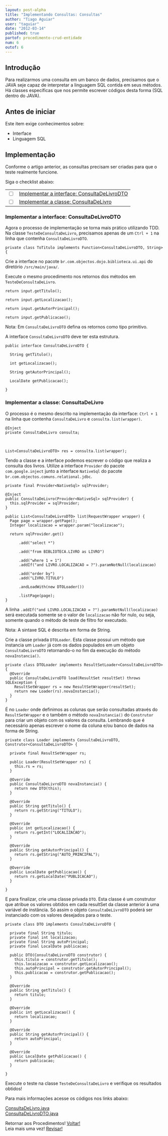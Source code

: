 ```yaml
---
layout: post-alpha
title: "Implementando Consultas: Consultas"
author: "Tiago Aguiar"
user: "taguiar"
date: "2012-03-14"
published: true
partof: procedimento-crud-entidade
num: 6
outof: 6
---
```


## <a id="TOPO"> </a> Introdução
Para realizarmos uma consulta em um banco de dados, precisamos que o JAVA seje capaz de interpretar
a linguagem SQL contida em seus métodos. Há classes específicas que nos permite escrever códigos
desta forma (SQL dentro do JAVA). 

## Antes de iniciar 
Este item exige conhecimentos sobre:

- Interface
- Linguagem SQL

## Implementação
Conforme o artigo anterior, as consultas precisam ser criadas para que o teste realmente funcione. 

Siga o checklist abaixo:
<table class="table table-bordered">
 <tr>
   <td class="tac col2em">
    <a id="topo_0_0"><input type="checkbox" /></a>
   </td>
   <td>
	<a href="#0_0">Implementar a interface: ConsultaDeLivroDTO</a>  
   </td>
 </tr>
  <tr>
   <td class="tac col2em">
    <a id="topo_0_1"><input type="checkbox" /></a>
   </td>
   <td>
    <a href="#0_1">Implementar a classe: ConsultaDeLivro</a>
   </td>
 </tr>
</table>

### <a id="0_0"> </a>Implementar a interface: ConsultaDeLivroDTO
Agora o processo de implementação se torna mais prático utilizando TDD.<br>
Na classe `TesteDeConsultaDeLivro`, precisamos apenas de um `Ctrl + 1` na linha que contenha
`ConsultaDeLivroDTO`.

	private class ToTitulo implements Function<ConsultaDeLivroDTO, String> {
	
Crie a interface no pacote `br.com.objectos.dojo.biblioteca.ui.api` do diretório `/src/main/java/`.	
	
Execute o mesmo procedimento nos retornos dos métodos em `TesteDeConsultaDeLivro`.

	return input.getTitulo();
	
	return input.getLocalizacao();
	
	return input.getAutorPrincipal();
	  
	return input.getPublicacao();
	
Nota: Em `ConsultaDeLivroDTO` defina os retornos como tipo primitivo.

A interface `ConsultaDeLivroDTO` deve ter esta estrutura.

	public interface ConsultaDeLivroDTO {
	
	  String getTitulo();
	  
	  int getLocalizacao();
	
	  String getAutorPrincipal();
	
	  LocalDate getPublicacao();
	
	}

### <a id="0_1"> </a>Implementar a classe: ConsultaDeLivro
O processo é o mesmo descrito na implementação da interface: `Ctrl + 1` na linha que contenha
`ConsultaDeLivro` e `consulta.list(wrapper)`. 

	@Inject
	private ConsultaDeLivro consulta;

<br>

	List<ConsultaDeLivroDTO> res = consulta.list(wrapper);
	
Tendo a classe e a interface podemos escrever o código que realiza a consulta dos livros.
Utilize a interface `Provider` do pacote `com.google.inject` junto a interface `NativeSql` do pacote
`br.com.objectos.comuns.relational.jdbc`.
	
	
	private final Provider<NativeSql> sqlProvider;

  	@Inject
  	public ConsultaDeLivro(Provider<NativeSql> sqlProvider) {
      this.sqlProvider = sqlProvider;
  	}
	
	public List<ConsultaDeLivroDTO> list(RequestWrapper wrapper) {
	  Page page = wrapper.getPage();
	  Integer localizacao = wrapper.param("localizacao");
	  
	  return sqlProvider.get()
	      
	      .add("select *")
	      
	      .add("from BIBLIOTECA.LIVRO as LIVRO")
	      
	      .add("where 1 = 1")
	      .addIf("and LIVRO.LOCALIZACAO = ?").paramNotNull(localizacao)
	      
	      .add("order by")
	      .add("LIVRO.TITULO")
	      
	      .andLoadWith(new DTOLoader())
	      
	      .listPage(page);
	}
	
A linha `.addIf("and LIVRO.LOCALIZACAO = ?").paramNotNull(localizacao)` será executada somente se
o valor de `localizacao` não for nulo, ou seja, somente quando o método de teste de filtro for executado.	
	
Nota: A sintaxe SQL é descrita em forma de String.

Crie a classe privada `DTOLoader`. Esta classe possui um método que instancia um `Loader` já 
com os dados populados em um objeto `ConsultaDeLivroDTO` retornando-o no fim da execução do método
`novaInstancia()`.	
	
	private class DTOLoader implements ResultSetLoader<ConsultaDeLivroDTO> {
	  @Override
	  public ConsultaDeLivroDTO load(ResultSet resultSet) throws SQLException {
	    ResultSetWrapper rs = new ResultSetWrapper(resultSet);
	    return new Loader(rs).novaInstancia();
	  }
	}
	
É no `Loader` onde definimos as colunas que serão consultadas através do `ResultSetWrapper` e o 
também o método `novaInstancia()` do `Construtor` para criar um objeto com os valores da consulta. 
Lembrando que é necessário apenas escrever o nome da coluna e/ou banco de dados na forma de String.	
	
	private class Loader implements ConsultaDeLivroDTO, Construtor<ConsultaDeLivroDTO> {
	
	  private final ResultSetWrapper rs;
	
	  public Loader(ResultSetWrapper rs) {
	    this.rs = rs;
	  }
	    
	  @Override
	  public ConsultaDeLivroDTO novaInstancia() {
	    return new DTO(this);
	  }
	
	  @Override
	  public String getTitulo() {
	    return rs.getString("TITULO");
	  }
	    
	  @Override
	  public int getLocalizacao() {
	    return rs.getInt("LOCALIZACAO");
	  }
	    
	  @Override
	  public String getAutorPrincipal() {
	    return rs.getString("AUTO_PRINCIPAL");
	  }
	    
	  @Override
	  public LocalDate getPublicacao() {
	    return rs.getLocalDate("PUBLICACAO");
	  }
	    
	}
	
E para finalizar, crie uma classe privada `DTO`. Esta classe é um construtor que atribue os valores
obtidos em cada resultSet da classe anterior à uma variável de instância. Só assim o objeto 
`ConsultaDeLivroDTO` poderá ser instanciado com os valores desejados para o teste.

    private class DTO implements ConsultaDeLivroDTO {

      private final String titulo;
      private final int localizacao;
      private final String autoPrincipal;
      private final LocalDate publicacao;

      public DTO(ConsultaDeLivroDTO construtor) {
        this.titulo = construtor.getTitulo();
        this.locaizacao = construtor.getLocalizacao();
        this.autoPrincipal = construtor.getAutorPrincipal();
        this.publicacao = construtor.getPublicacao();
      }
    
      @Override
      public String getTitulo() {
        return titulo;
      }
    
      @Override
	  public int getLocalizacao() {
        return localizacao;
	  }
	    
	  @Override
	  public String getAutorPrincipal() {
	    return autoPrincipal;
	  }
	    
	  @Override
	  public LocalDate getPublicacao() {
	    return publicacao;
	  }
    
    }
    
Execute o teste na classe `TesteDeConsultaDeLivro` e verifique os resultados obtidos!     				

Para mais informações acesse os códigos nos links abaixo:

[ConsultaDeLivro.java](https://github.com/objectos/objectos-dojo/tree/master/objectos-dojo-team/src/main/java/br/com/objectos/dojo/taguiar/ConsultaDeLivro.java)<br>
[ConsultaDeLivroDTO.java](https://github.com/objectos/objectos-dojo/tree/master/objectos-dojo-team/src/main/java/br/com/objectos/dojo/taguiar/ConsultaDeLivroDTO.java)<br>

Retornar aos Procedimentos! <a href="{{ site.baseurl }}/procedimento/" class="btn btn-success">Voltar!</a><br>
Leia mais uma vez! <a href="#TOPO" class="btn btn-warning">Revisar!</a>
